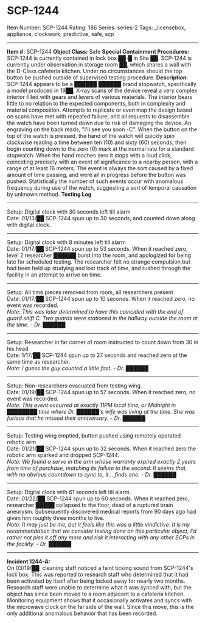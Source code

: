 # SCP-1244
Item Number: SCP-1244
Rating: 186
Series: series-2
Tags: _licensebox, appliance, clockwork, predictive, safe, scp

---

**Item #:** SCP-1244
**Object Class:** Safe
**Special Containment Procedures:** SCP-1244 is currently contained in lock box ██-█ in Site ██. SCP-1244 is currently under observation in storage room ██, which shares a wall with the D-Class cafeteria kitchen. Under no circumstances should the top button be pushed outside of supervised testing procedure.
**Description:** SCP-1244 appears to be a ██████ ██████ brand stopwatch, specifically a model produced in 19██. X-ray scans of the device reveal a very complex interior filled with gears and levers of various materials. The interior bears little to no relation to the expected components, both in complexity and material composition. Attempts to replicate or even map the design based on scans have met with repeated failure, and all requests to disassemble the watch have been turned down due to risk of damaging the device. An engraving on the back reads, "I'll see you soon -C".
When the button on the top of the watch is pressed, the hand of the watch will quickly spin clockwise reading a time between ten (10) and sixty (60) seconds, then begin counting down to the zero (0) mark at the normal rate for a standard stopwatch. When the hand reaches zero it stops with a loud click, coinciding precisely with an event of significance to a nearby person, with a range of at least 16 meters. The event is always the sort caused by a fixed amount of time passing, and were all in progress before the button was pushed. Statistically the number of such events occur with anomalous frequency during use of the watch, suggesting a sort of temporal causation by unknown method.
**Testing Log**
* * *
Setup: Digital clock with 30 seconds left till alarm  
Date: 01/13/██
SCP-1244 spun up to 30 seconds, and counted down along with digital clock.
* * *
Setup: Digital clock with 8 minutes left till alarm  
Date: 01/17/██
SCP-1244 spun up to 53 seconds. When it reached zero, level 2 researcher ██████ burst into the room, and apologized for being late for scheduled testing. The researcher felt no strange compulsion but had been held up studying and lost track of time, and rushed through the facility in an attempt to arrive on time.
* * *
Setup: All time pieces removed from room, all researchers present  
Date: 01/17/██
SCP-1244 spun up to 10 seconds. When it reached zero, no event was recorded.  
_Note: This was later determined to have this coincided with the end of guard shift C. Two guards were stationed in the hallway outside the room at the time. - Dr. ██████_
* * *
Setup: Researcher in far corner of room instructed to count down from 30 in his head  
Date: 1/17/██
SCP-1244 spun up to 27 seconds and reached zero at the same time as researcher.  
_Note: I guess the guy counted a little fast. - Dr. ██████_
* * *
Setup: Non-researchers evacuated from testing wing.  
Date: 01/19/██
SCP-1244 spun up to 57 seconds. When it reached zero, no event was recorded.  
_Note: This event occurred at exactly 11PM local time, or Midnight in ████████ time where Dr. ██████'s wife was living at the time. She was furious that he missed their anniversary. - Dr. ██████_
* * *
Setup: Testing wing emptied, button pushed using remotely operated robotic arm  
Date: 01/21/██
SCP-1244 spun up to 32 seconds. When it reached zero the robotic arm sparked and dropped SCP-1244.  
_Note: We found a servo in the arm whose warranty expired exactly 2 years from time of purchase, matching its failure to the second. It seems that, with no obvious countdown to sync to, it… finds one. - Dr. ██████_
* * *
Setup: Digital clock with 61 seconds left till alarm.  
Date: 01/22/██
SCP-1244 spun up to 60 seconds. When it reached zero, researcher █████ collapsed to the floor, dead of a ruptured brain aneurysm. Subsequently discovered medical reports from 90 days ago had given him roughly three months to live.  
_Note: It may just be me, but it feels like this was a little vindictive. It is my recommendation that we consider testing done on this particular object, I'd rather not piss it off any more and risk it interacting with any other SCPs in the facility. - Dr. ██████_
* * *
**Incident 1244-A:**  
On 03/19/██, cleaning staff noticed a faint ticking sound from SCP-1244's lock box. This was reported to research staff who determined that it had been activated by itself after being locked away for nearly two months. Research staff were unable to determine what it was synced with, but the object has since been moved to a room adjacent to a cafeteria kitchen. Monitoring equipment shows that it occasionally activates and syncs with the microwave clock on the far side of the wall. Since this move, this is the only additional anomalous behavior that has been recorded.